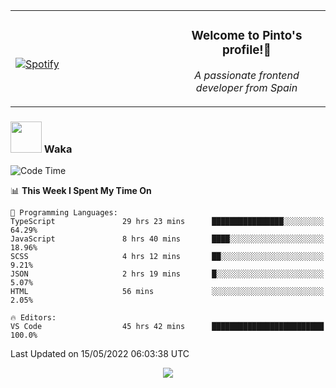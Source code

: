 <table width="100%" align="center"> 
  <tr>
  <td width="50%">
      
&nbsp; <br> [![Spotify](https://novatorem-zeta-rust.vercel.app/api/spotify)](https://open.spotify.com/user/novatorem-zeta-rust)

  </td>
  <td width="50%">
    <h3 align="center">Welcome to Pinto's profile!👋</h3>
    <p align="center"><em>A passionate frontend developer from Spain</em></p>
  </td>
  </table>

### <img src="https://media.giphy.com/media/VgCDAzcKvsR6OM0uWg/giphy.gif" width="50"> Waka

  <!--START_SECTION:waka-->
![Code Time](http://img.shields.io/badge/Code%20Time-368%20hrs%2041%20mins-blue)

📊 **This Week I Spent My Time On** 

```text
💬 Programming Languages: 
TypeScript               29 hrs 23 mins      ████████████████░░░░░░░░░   64.29% 
JavaScript               8 hrs 40 mins       ████░░░░░░░░░░░░░░░░░░░░░   18.96% 
SCSS                     4 hrs 12 mins       ██░░░░░░░░░░░░░░░░░░░░░░░   9.21% 
JSON                     2 hrs 19 mins       █░░░░░░░░░░░░░░░░░░░░░░░░   5.07% 
HTML                     56 mins             ░░░░░░░░░░░░░░░░░░░░░░░░░   2.05%

🔥 Editors: 
VS Code                  45 hrs 42 mins      █████████████████████████   100.0%

```


 Last Updated on 15/05/2022 06:03:38 UTC
<!--END_SECTION:waka-->

<div align="center">
<img src="https://github-readme-stats-gilt-tau.vercel.app/api/top-langs/?username=pinto-hub&layout=compact&theme=dracula" />
</div>
